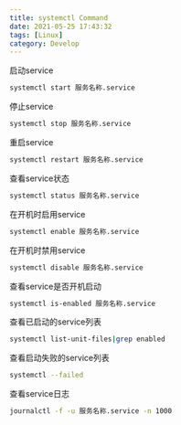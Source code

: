 ```yaml
---
title: systemctl Command
date: 2021-05-25 17:43:32
tags: [Linux]
category: Develop
---
```


启动service

```Bash
systemctl start 服务名称.service
```

停止service

```Bash
systemctl stop 服务名称.service
```

重启service

```Bash
systemctl restart 服务名称.service
```

查看service状态

```Bash
systemctl status 服务名称.service
```

在开机时启用service

```Bash
systemctl enable 服务名称.service
```

在开机时禁用service

```Bash
systemctl disable 服务名称.service
```

查看service是否开机启动

```Bash
systemctl is-enabled 服务名称.service
```

查看已启动的service列表

```Bash
systemctl list-unit-files|grep enabled
```

查看启动失败的service列表

```Bash
systemctl --failed
```

查看service日志

```Bash
journalctl -f -u 服务名称.service -n 1000
```